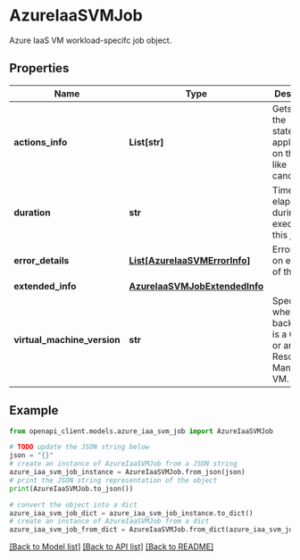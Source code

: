# AzureIaaSVMJob

Azure IaaS VM workload-specifc job object.

## Properties

Name | Type | Description | Notes
------------ | ------------- | ------------- | -------------
**actions_info** | **List[str]** | Gets or sets the state/actions applicable on this job like cancel/retry. | [optional] 
**duration** | **str** | Time elapsed during the execution of this job. | [optional] 
**error_details** | [**List[AzureIaaSVMErrorInfo]**](AzureIaaSVMErrorInfo.md) | Error details on execution of this job. | [optional] 
**extended_info** | [**AzureIaaSVMJobExtendedInfo**](AzureIaaSVMJobExtendedInfo.md) |  | [optional] 
**virtual_machine_version** | **str** | Specifies whether the backup item is a Classic or an Azure Resource Manager VM. | [optional] 

## Example

```python
from openapi_client.models.azure_iaa_svm_job import AzureIaaSVMJob

# TODO update the JSON string below
json = "{}"
# create an instance of AzureIaaSVMJob from a JSON string
azure_iaa_svm_job_instance = AzureIaaSVMJob.from_json(json)
# print the JSON string representation of the object
print(AzureIaaSVMJob.to_json())

# convert the object into a dict
azure_iaa_svm_job_dict = azure_iaa_svm_job_instance.to_dict()
# create an instance of AzureIaaSVMJob from a dict
azure_iaa_svm_job_from_dict = AzureIaaSVMJob.from_dict(azure_iaa_svm_job_dict)
```
[[Back to Model list]](../README.md#documentation-for-models) [[Back to API list]](../README.md#documentation-for-api-endpoints) [[Back to README]](../README.md)


